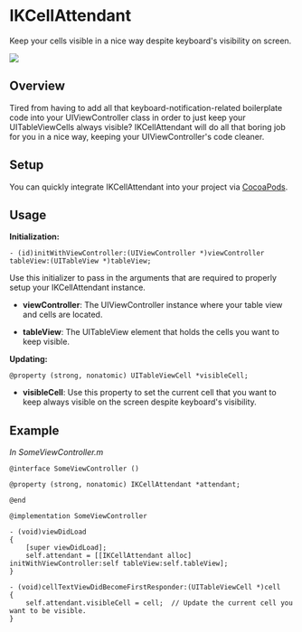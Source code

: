 IKCellAttendant
===============
Keep your cells visible in a nice way despite keyboard's visibility on screen.

<img src="https://raw.githubusercontent.com/inaka/IKCellAttendant/pablo.WorkingBranch/example.gif"/>

Overview
--------
Tired from having to add all that keyboard-notification-related boilerplate code into your UIViewController class in order to just keep your UITableViewCells always visible? IKCellAttendant will do all that boring job for you in a nice way, keeping your UIViewController's code cleaner.

Setup
-----
You can quickly integrate IKCellAttendant into your project via [CocoaPods](http://cocoapods.org/).

Usage
-----
__Initialization:__

`- (id)initWithViewController:(UIViewController *)viewController tableView:(UITableView *)tableView;`

Use this initializer to pass in the arguments that are required to properly setup your IKCellAttendant instance.

- __viewController__: The UIViewController instance where your table view and cells are located.

- __tableView__: The UITableView element that holds the cells you want to keep visible.

__Updating:__

`@property (strong, nonatomic) UITableViewCell *visibleCell;`

 - __visibleCell__: Use this property to set the current cell that you want to keep always visible on the screen despite keyboard's visibility.

Example
-------
_In SomeViewController.m_

```
@interface SomeViewController ()

@property (strong, nonatomic) IKCellAttendant *attendant;

@end

@implementation SomeViewController

- (void)viewDidLoad
{
    [super viewDidLoad];
    self.attendant = [[IKCellAttendant alloc] initWithViewController:self tableView:self.tableView];
}

- (void)cellTextViewDidBecomeFirstResponder:(UITableViewCell *)cell
{
    self.attendant.visibleCell = cell;	// Update the current cell you want to be visible.
}
```
